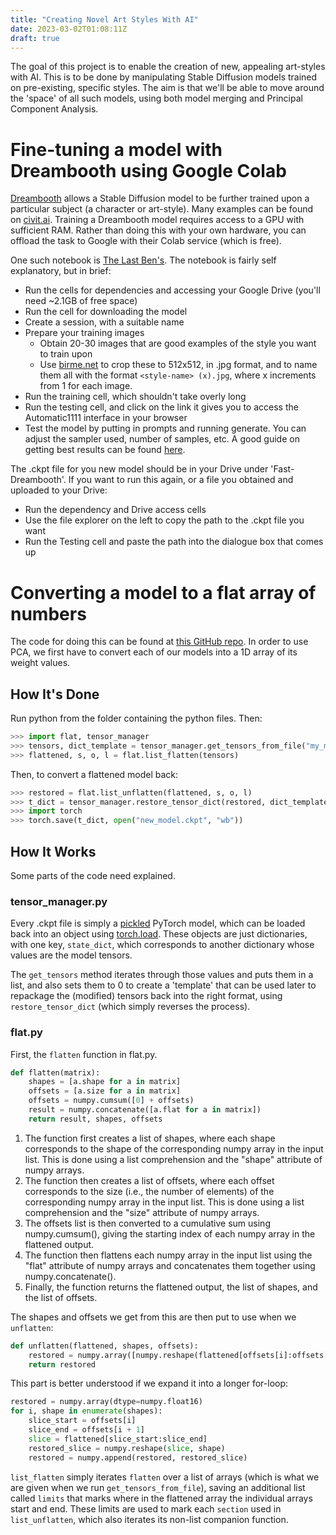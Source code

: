 ```yaml
---
title: "Creating Novel Art Styles With AI"
date: 2023-03-02T01:08:11Z
draft: true
---
```


The goal of this project is to enable the creation of new, appealing art-styles with AI. This is to be done by manipulating Stable Diffusion models trained on pre-existing, specific styles. The aim is that we'll be able to move around the 'space' of all such models, using both model merging and Principal Component Analysis.

# Fine-tuning a model with Dreambooth using Google Colab

[Dreambooth](https://arxiv.org/pdf/2208.12242.pdf) allows a Stable Diffusion model to be further trained upon a particular subject (a character or art-style). Many examples can be found on [civit.ai](civit.ai). Training a Dreambooth model requires access to a GPU with sufficient RAM. Rather than doing this with your own hardware, you can offload the task to Google with their Colab service (which is free).

One such notebook is [The Last Ben's](https://colab.research.google.com/github/TheLastBen/fast-stable-diffusion/blob/main/fast-DreamBooth.ipynb#scrollTo=ZnmQYfZilzY6). The notebook is fairly self explanatory, but in brief:

- Run the cells for dependencies and accessing your Google Drive (you'll need ~2.1GB of free space)
- Run the cell for downloading the model
- Create a session, with a suitable name
- Prepare your training images
	- Obtain 20-30 images that are good examples of the style you want to train upon
	- Use [birme.net](birme.net) to crop these to 512x512, in .jpg format, and to name them all with the format ```<style-name> (x).jpg```, where x increments from 1 for each image.
- Run the training cell, which shouldn't take overly long
- Run the testing cell, and click on the link it gives you to access the Automatic1111 interface in your browser
- Test the model by putting in prompts and running generate. You can adjust the sampler used, number of samples, etc. A good guide on getting best results can be found [here](https://old.reddit.com/r/StableDiffusion/comments/x41n87/how_to_get_images_that_dont_suck_a/).

The .ckpt file for you new model should be in your Drive under 'Fast-Dreambooth'. If you want to run this again, or a file you obtained and uploaded to your Drive:
- Run the dependency and Drive access cells
- Use the file explorer on the left to copy the path to the .ckpt file you want
- Run the Testing cell and paste the path into the dialogue box that comes up

# Converting a model to a flat array of numbers

The code for doing this can be found at [this GitHub repo](https://github.com/Bemuseed/Blog-Git-Repo). In order to use PCA, we first have to convert each of our models into a 1D array of its weight values. 

## How It's Done

Run python from the folder containing the python files. Then:
```python
>>> import flat, tensor_manager
>>> tensors, dict_template = tensor_manager.get_tensors_from_file("my_model.ckpt")
>>> flattened, s, o, l = flat.list_flatten(tensors)
``` 

Then, to convert a flattened model back:
```python
>>> restored = flat.list_unflatten(flattened, s, o, l)
>>> t_dict = tensor_manager.restore_tensor_dict(restored, dict_template)
>>> import torch
>>> torch.save(t_dict, open("new_model.ckpt", "wb"))
```

## How It Works

Some parts of the code need explained.

### tensor_manager.py

Every .ckpt file is simply a [pickled](https://docs.python.org/3/library/pickle.html) PyTorch model, which can be loaded back into an object using [torch.load](https://pytorch.org/docs/stable/generated/torch.load.html#torch.load). These objects are just dictionaries, with one key, ```state_dict```, which corresponds to another dictionary whose values are the model tensors.

The ```get_tensors``` method iterates through those values and puts them in a list, and also sets them to 0 to create a 'template' that can be used later to repackage the (modified) tensors back into the right format, using ```restore_tensor_dict``` (which simply reverses the process).

### flat.py
First, the ```flatten``` function in flat.py.
```python
def flatten(matrix):
    shapes = [a.shape for a in matrix]
    offsets = [a.size for a in matrix]
    offsets = numpy.cumsum([0] + offsets)
    result = numpy.concatenate([a.flat for a in matrix])
    return result, shapes, offsets
```

1.    The function first creates a list of shapes, where each shape corresponds to the shape of the corresponding numpy array in the input list. This is done using a list comprehension and the "shape" attribute of numpy arrays.
2.    The function then creates a list of offsets, where each offset corresponds to the size (i.e., the number of elements) of the corresponding numpy array in the input list. This is done using a list comprehension and the "size" attribute of numpy arrays.
3.    The offsets list is then converted to a cumulative sum using numpy.cumsum(), giving the starting index of each numpy array in the flattened output.
4.    The function then flattens each numpy array in the input list using the "flat" attribute of numpy arrays and concatenates them together using numpy.concatenate().
5.    Finally, the function returns the flattened output, the list of shapes, and the list of offsets.

The shapes and offsets we get from this are then put to use when we ```unflatten```:
```python
def unflatten(flattened, shapes, offsets):
    restored = numpy.array([numpy.reshape(flattened[offsets[i]:offsets[i + 1]], shape) for i, shape in enumerate(shapes)])
    return restored
```

This part is better understood if we expand it into a longer for-loop:

```python
restored = numpy.array(dtype=numpy.float16)
for i, shape in enumerate(shapes):
	slice_start = offsets[i]
	slice_end = offsets[i + 1]
	slice = flattened[slice_start:slice_end]
	restored_slice = numpy.reshape(slice, shape)
	restored = numpy.append(restored, restored_slice)
```
	

```list_flatten``` simply iterates ```flatten``` over a list of arrays (which is what we are given when we run ```get_tensors_from_file```), saving an additional list called ```limits``` that marks where in the flattened array the individual arrays start and end. These limits are used to mark each ```section``` used in ```list_unflatten```, which also iterates its non-list companion function.


